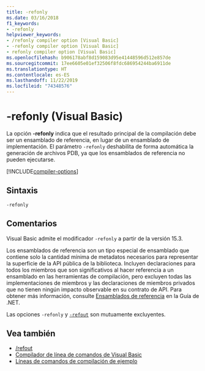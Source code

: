 ```yaml
---
title: -refonly
ms.date: 03/16/2018
f1_keywords:
- -refonly
helpviewer_keywords:
- /refonly compiler option [Visual Basic]
- -refonly compiler option [Visual Basic]
- refonly compiler option [Visual Basic]
ms.openlocfilehash: b906178abf8d159083d95e41448596d512e857de
ms.sourcegitcommit: 17ee6605e01ef32506f8fdc686954244ba6911de
ms.translationtype: HT
ms.contentlocale: es-ES
ms.lasthandoff: 11/22/2019
ms.locfileid: "74348576"
---
```

# <a name="-refonly-visual-basic"></a>-refonly (Visual Basic)

La opción **-refonly** indica que el resultado principal de la compilación debe ser un ensamblado de referencia, en lugar de un ensamblado de implementación. El parámetro `-refonly` deshabilita de forma automática la generación de archivos PDB, ya que los ensamblados de referencia no pueden ejecutarse.

[!INCLUDE[compiler-options](~/includes/compiler-options.md)]

## <a name="syntax"></a>Sintaxis

```console
-refonly
```

## <a name="remarks"></a>Comentarios

Visual Basic admite el modificador `-refonly` a partir de la versión 15.3.

Los ensamblados de referencia son un tipo especial de ensamblado que contiene solo la cantidad mínima de metadatos necesarios para representar la superficie de la API pública de la biblioteca. Incluyen declaraciones para todos los miembros que son significativos al hacer referencia a un ensamblado en las herramientas de compilación, pero excluyen todas las implementaciones de miembros y las declaraciones de miembros privados que no tienen ningún impacto observable en su contrato de API. Para obtener más información, consulte [Ensamblados de referencia](../../../standard/assembly/reference-assemblies.md) en la Guía de .NET.

Las opciones `-refonly` y [`-refout`](refout-compiler-option.md) son mutuamente excluyentes.

## <a name="see-also"></a>Vea también

- [/refout](refout-compiler-option.md)
- [Compilador de línea de comandos de Visual Basic](index.md)
- [Líneas de comandos de compilación de ejemplo](sample-compilation-command-lines.md)
